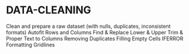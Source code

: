 # DATA-CLEANING
 Clean and prepare a raw dataset (with nulls, duplicates, inconsistent formats)
 Autofit Rows and Columns
 Find & Replace
 Lower & Upper
 Trim & Proper
 Text to Columns
 Removing Duplicates
 Filling Empty Cells
 IFERROR
 Formatting
 Gridlines
